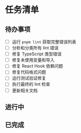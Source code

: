 # 任务清单

## 待办事项
- [ ] 运行 `pnpm lint` 获取完整错误列表
- [ ] 分析和分类所有 lint 错误
- [ ] 修复 TypeScript 类型错误
- [ ] 修复未使用变量和导入
- [ ] 修复 React Hook 依赖问题
- [ ] 修复代码格式问题
- [ ] 运行测试验证修复
- [ ] 执行最终的 lint 检查
- [ ] 更新相关文档

## 进行中

## 已完成